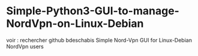 # Simple-Python3-GUI-to-manage-NordVpn-on-Linux-Debian
voir : rechercher github bdeschabis Simple Nord-Vpn GUI for Linux-Debian NordVpn users
